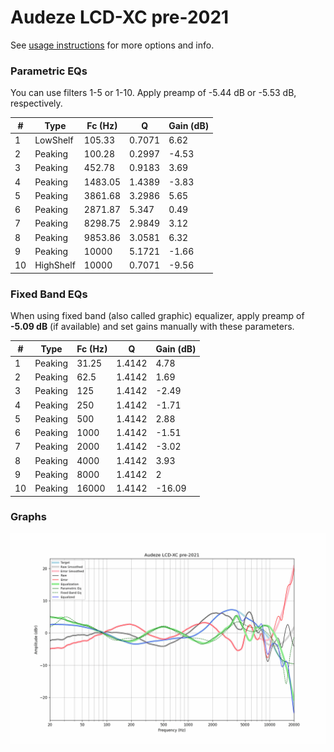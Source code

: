 # Audeze LCD-XC pre-2021
See [usage instructions](https://github.com/jaakkopasanen/AutoEq#usage) for more options and info.

### Parametric EQs
You can use filters 1-5 or 1-10. Apply preamp of -5.44 dB or -5.53 dB, respectively.

|   # | Type      |   Fc (Hz) |      Q |   Gain (dB) |
|-----|-----------|-----------|--------|-------------|
|   1 | LowShelf  |    105.33 | 0.7071 |        6.62 |
|   2 | Peaking   |    100.28 | 0.2997 |       -4.53 |
|   3 | Peaking   |    452.78 | 0.9183 |        3.69 |
|   4 | Peaking   |   1483.05 | 1.4389 |       -3.83 |
|   5 | Peaking   |   3861.68 | 3.2986 |        5.65 |
|   6 | Peaking   |   2871.87 | 5.347  |        0.49 |
|   7 | Peaking   |   8298.75 | 2.9849 |        3.12 |
|   8 | Peaking   |   9853.86 | 3.0581 |        6.32 |
|   9 | Peaking   |  10000    | 5.1721 |       -1.66 |
|  10 | HighShelf |  10000    | 0.7071 |       -9.56 |

### Fixed Band EQs
When using fixed band (also called graphic) equalizer, apply preamp of **-5.09 dB** (if available) and set gains manually with these parameters.

|   # | Type    |   Fc (Hz) |      Q |   Gain (dB) |
|-----|---------|-----------|--------|-------------|
|   1 | Peaking |     31.25 | 1.4142 |        4.78 |
|   2 | Peaking |     62.5  | 1.4142 |        1.69 |
|   3 | Peaking |    125    | 1.4142 |       -2.49 |
|   4 | Peaking |    250    | 1.4142 |       -1.71 |
|   5 | Peaking |    500    | 1.4142 |        2.88 |
|   6 | Peaking |   1000    | 1.4142 |       -1.51 |
|   7 | Peaking |   2000    | 1.4142 |       -3.02 |
|   8 | Peaking |   4000    | 1.4142 |        3.93 |
|   9 | Peaking |   8000    | 1.4142 |        2    |
|  10 | Peaking |  16000    | 1.4142 |      -16.09 |

### Graphs
![](./Audeze%20LCD-XC%20pre-2021.png)
